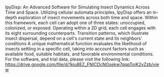 
IpyDisp: An Advanced Software for Simulating Insect Dynamics Across Time and Space. 
Utilizing cellular automata principles, IpyDisp offers an in-depth exploration of insect movements across both time and space. 
Within this framework, each cell can adopt one of three states: unoccupied, colonized, or exposed. 
Operating within a 2D grid, each cell engages with its eight surrounding counterparts. 
Transition patterns, which illustrate insect dispersal, depend on a cell's current state and its neighbors' conditions
A unique mathematical function evaluates the likelihood of insects settling in a specific cell, 
taking into account factors such as available food, suitable habitats, and favorable environmental conditions. 
For the software, and trial data, please visit the following link: 
https://drive.google.com/file/d/1kiu8EZ_FNICDcNGsekw7qqpToiK2vZzb/view

